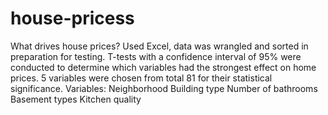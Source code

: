 # house-pricess
What drives house prices? 
Used Excel, data was wrangled and sorted in preparation for testing.
T-tests with a confidence interval of 95% were conducted to determine which variables had the strongest effect on home prices.
5 variables were chosen from total 81 for their statistical significance.
Variables:
Neighborhood
Building type
Number of bathrooms
Basement types
Kitchen quality
